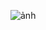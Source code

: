 ![ảnh](https://user-images.githubusercontent.com/68372495/113631052-0e58ed80-9693-11eb-8d96-3401681421fd.png)
